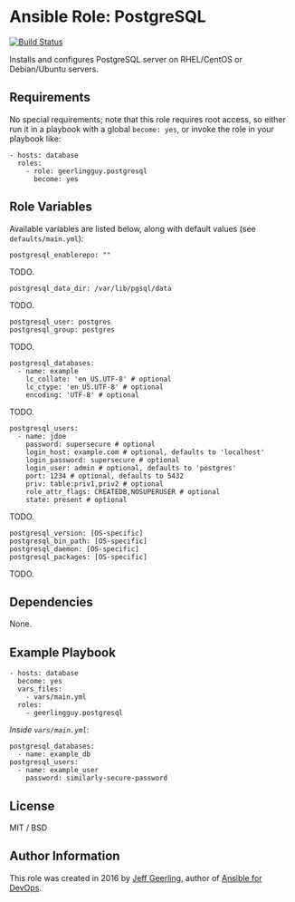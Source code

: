 # Ansible Role: PostgreSQL

[![Build Status](https://travis-ci.org/geerlingguy/ansible-role-postgresql.svg?branch=master)](https://travis-ci.org/geerlingguy/ansible-role-postgresql)

Installs and configures PostgreSQL server on RHEL/CentOS or Debian/Ubuntu servers.

## Requirements

No special requirements; note that this role requires root access, so either run it in a playbook with a global `become: yes`, or invoke the role in your playbook like:

    - hosts: database
      roles:
        - role: geerlingguy.postgresql
          become: yes

## Role Variables

Available variables are listed below, along with default values (see `defaults/main.yml`):

    postgresql_enablerepo: ""

TODO.

    postgresql_data_dir: /var/lib/pgsql/data

TODO.

    postgresql_user: postgres
    postgresql_group: postgres

TODO.

    postgresql_databases:
      - name: example
        lc_collate: 'en_US.UTF-8' # optional
        lc_ctype: 'en_US.UTF-8' # optional
        encoding: 'UTF-8' # optional

TODO.

    postgresql_users:
      - name: jdoe
        password: supersecure # optional
        login_host: example.com # optional, defaults to 'localhost'
        login_password: supersecure # optional
        login_user: admin # optional, defaults to 'postgres'
        port: 1234 # optional, defaults to 5432
        priv: table:priv1,priv2 # optional
        role_attr_flags: CREATEDB,NOSUPERUSER # optional
        state: present # optional

TODO.

    postgresql_version: [OS-specific]
    postgresql_bin_path: [OS-specific]
    postgresql_daemon: [OS-specific]
    postgresql_packages: [OS-specific]

TODO.

## Dependencies

None.

## Example Playbook

    - hosts: database
      become: yes
      vars_files:
        - vars/main.yml
      roles:
        - geerlingguy.postgresql

*Inside `vars/main.yml`*:

    postgresql_databases:
      - name: example_db
    postgresql_users:
      - name: example_user
        password: similarly-secure-password

## License

MIT / BSD

## Author Information

This role was created in 2016 by [Jeff Geerling](http://www.jeffgeerling.com/), author of [Ansible for DevOps](https://www.ansiblefordevops.com/).
